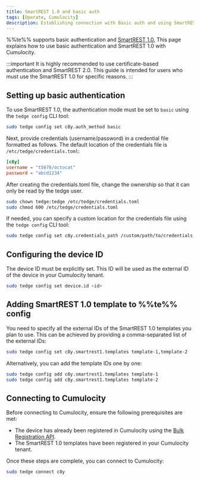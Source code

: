 ```yaml
---
title: SmartREST 1.0 and basic auth
tags: [Operate, Cumulocity]
description: Establishing connection with Basic auth and using SmartREST 1.0
---
```


%%te%% supports basic authentication and [SmartREST 1.0.](https://cumulocity.com/docs/smartrest/smartrest-one/)
This page explains how to use basic authentication and SmartREST 1.0 with Cumulocity.

:::important
It is highly recommended to use certificate-based authentication and SmartREST 2.0.
This guide is intended for users who must use the SmartREST 1.0 for specific reasons.
:::

## Setting up basic authentication

To use SmartREST 1.0, the authentication mode must be set to `basic` using the `tedge config` CLI tool:

```sh
sudo tedge config set c8y.auth_method basic
```

Next, provide credentials (username/password) in a credential file formatted as follows.
The default location of the credentials file is `/etc/tedge/credentials.toml`:

```toml title="file: /etc/tedge/credentials.toml"
[c8y]
username = "t5678/octocat"
password = "abcd1234"
```

After creating the credentials.toml file, change the ownership so that it can only be read by the tedge user.

```sh
sudo chown tedge:tedge /etc/tedge/credentials.toml
sudo chmod 600 /etc/tedge/credentials.toml
```

If needed, you can specify a custom location for the credentials file using the `tedge config` CLI tool:

```sh
sudo tedge config set c8y.credentials_path /custom/path/to/credentials.toml
```

## Configuring the device ID

The device ID must be explicitly set. This ID will be used as the external ID of the device in your Cumulocity tenant.

```sh
sudo tedge config set device.id <id>
```

## Adding SmartREST 1.0 template to %%te%% config

You need to specify all the external IDs of the SmartREST 1.0 templates you plan to use.
This can be achieved by providing a comma-separated list of the external IDs:

```sh
sudo tedge config set c8y.smartrest1.templates template-1,template-2
```

Alternatively, you can add the template IDs one by one:

```sh
sudo tedge config add c8y.smartrest1.templates template-1
sudo tedge config add c8y.smartrest1.templates template-2
```

## Connecting to Cumulocity

Before connecting to Cumulocity, ensure the following prerequisites are met:

- The device has already been registered in Cumulocity using the [Bulk Registration API](https://cumulocity.com/docs/device-management-application/registering-devices/#bulk-device-registration).
- The SmartREST 1.0 templates have been registered in your Cumulocity tenant.

Once these steps are complete, you can connect to Cumulocity:

```sh
sudo tedge connect c8y
```
